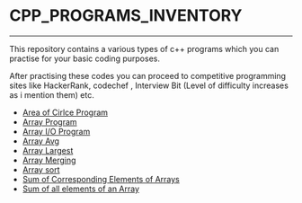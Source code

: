 # CPP_PROGRAMS_INVENTORY
---
This repository contains a various types of c++ programs which you can practise for your basic coding purposes.

After practising these codes you can proceed to competitive programming sites like HackerRank, codechef , Interview Bit (Level of difficulty increases as i mention them) etc.
* [Area of Cirlce Program](https://github.com/SHUBHAMBANSAL001/CPP_PROGRAMS_INVENTORY/blob/master/areaofcircle.cpp)
* [Array Program](https://github.com/SHUBHAMBANSAL001/CPP_PROGRAMS_INVENTORY/blob/master/array.cpp)
* [Array I/O Program](https://github.com/SHUBHAMBANSAL001/CPP_PROGRAMS_INVENTORY/blob/master/array2.cpp)
* [Array Avg](https://github.com/SHUBHAMBANSAL001/CPP_PROGRAMS_INVENTORY/blob/master/array_avg.cpp)
* [Array Largest](https://github.com/SHUBHAMBANSAL001/CPP_PROGRAMS_INVENTORY/blob/master/array_largest.cpp)
* [Array Merging](https://github.com/SHUBHAMBANSAL001/CPP_PROGRAMS_INVENTORY/blob/master/array_merge.cpp)
* [Array sort](https://github.com/SHUBHAMBANSAL001/CPP_PROGRAMS_INVENTORY/blob/master/array_sort.cpp)
* [Sum of Corresponding Elements of Arrays](https://github.com/SHUBHAMBANSAL001/CPP_PROGRAMS_INVENTORY/blob/master/array_sum.cpp)
* [Sum of all elements of an Array](https://github.com/SHUBHAMBANSAL001/CPP_PROGRAMS_INVENTORY/blob/master/arraysum.cpp)


